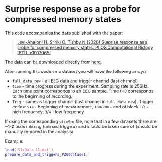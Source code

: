 # Surprise response as a probe for compressed memory states

This code accompanies the data published with the paper:

>  [Levi-Aharoni H, Shriki O, Tishby N (2020) Surprise response as a probe for compressed memory states. PLOS Computational Biology 16(2): e1007065.](https://journals.plos.org/ploscompbiol/article?id=10.1371/journal.pcbi.1007065)

The data can be downloaded directly from [here](https://www.dropbox.com/s/66c4y2kzug3cvcz/P300Data_and_Code.zip?dl=1). 

After running this code on a dataset you will have the following arrays:
* `full_data_new` - all EEG data and trigger channel (last channel)
* `time` - time progress during the experiment. Sampling rate is 256Hz. Each
       time point corresponds to an EEG sample. Time t=0 corresponds to
       the beginning of recording.
* `Trig` - same as trigger channel (last channel in `full_data_new`). Trigger
      codes: `514` - beginning of measurement, `100`/`200` - end of block
             `1`/`2` - high frequency, `3`/`4` - low frequency

If using the corresponding `stimSeq` file, note that in a few datasets 
there are ~1-2 trials missing (missed triggers) and should be taken care of
(should be manually removed in the analysis)

Example:
```MATLAB
load('S1\Data_S1.mat')
prepare_data_and_triggers_P300Dataset;
```
